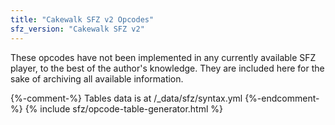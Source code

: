 ```yaml
---
title: "Cakewalk SFZ v2 Opcodes"
sfz_version: "Cakewalk SFZ v2"
---
```

These opcodes have not been implemented in any currently available SFZ player,
to the best of the author's knowledge. They are included here for the sake of
archiving all available information.

{%-comment-%} Tables data is at /_data/sfz/syntax.yml {%-endcomment-%}
{% include sfz/opcode-table-generator.html %}
